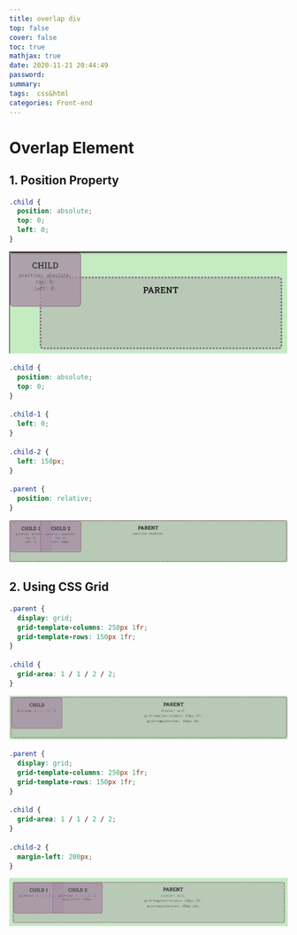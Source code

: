 ```yaml
---
title: overlap div
top: false
cover: false
toc: true
mathjax: true
date: 2020-11-21 20:44:49
password:
summary:
tags:  css&html
categories: Front-end
---
```


# Overlap Element

## 1. Position Property

```css
.child { 
  position: absolute;
  top: 0;
  left: 0;
}
```

![](overlap-div/1605966338959.png)

```css
.child { 
  position: absolute;
  top: 0; 
}

.child-1 {
  left: 0;
}

.child-2 {
  left: 150px;
}

.parent {
  position: relative;
}
```



![](overlap-div/1605967027232.png)



## 2. Using CSS Grid

```css
.parent {
  display: grid;
  grid-template-columns: 250px 1fr;
  grid-template-rows: 150px 1fr;
}

.child {
  grid-area: 1 / 1 / 2 / 2;
}
```



![](overlap-div/1605966839123.png)



```css
.parent {
  display: grid;
  grid-template-columns: 250px 1fr;
  grid-template-rows: 150px 1fr;
}

.child {
  grid-area: 1 / 1 / 2 / 2;
}
 
.child-2 {
  margin-left: 200px;
}
```

![](overlap-div/1605966795562.png)